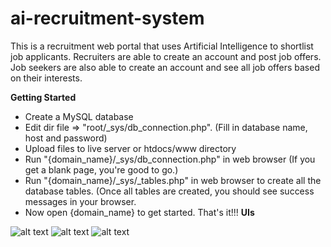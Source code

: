 # ai-recruitment-system

This is a recruitment web portal that uses Artificial Intelligence to shortlist job applicants. Recruiters are able to create an account and post job offers. Job seekers are also able to create an account and see all job offers based on their interests.

<b>Getting Started</b>
- Create a MySQL database
- Edit dir file => "root/_sys/db_connection.php".
  (Fill in database name, host and password)
- Upload files to live server or htdocs/www directory
- Run "{domain_name}/_sys/db_connection.php" in web browser
  (If you get a blank page, you're good to go.)
- Run "{domain_name}/_sys/_tables.php" in web browser to create all the database tables.
  (Once all tables are created, you should see success messages in your browser.
- Now open {domain_name} to get started.
That's it!!!
<b>UIs</b>

![alt text](https://github.com/mrkobby/ai-recruitment-system/blob/master/ui1.png)
![alt text](https://github.com/mrkobby/ai-recruitment-system/blob/master/ui3.png)
![alt text](https://github.com/mrkobby/ai-recruitment-system/blob/master/ui4.png)
